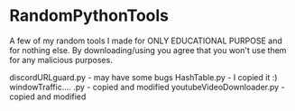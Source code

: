 # RandomPythonTools
A few of my random tools I made for ONLY EDUCATIONAL PURPOSE and for nothing else. By downloading/using you agree that you won't use them for any malicious purposes.

discordURLguard.py - may have some bugs
HashTable.py - I copied it :)
windowTraffic.... .py - copied and modified
youtubeVideoDownloader.py - copied and modified
